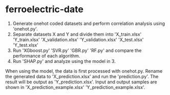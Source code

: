 # ferroelectric-date
1. Generate onehot coded datasets and perform correlation analysis using 'onehot.py'.
2. Separate datasets X and Y and divide them into 'X_train.xlsx' 'Y_train.xlsx' 'X_validation.xlsx' 'Y_validation.xlsx' 'X_test.xlsx' 'Y_test.xlsx'
3. Run 'XGboost.py' 'SVR.py' 'GBR.py' 'RF.py' and compare the performance of each algorithm. 
4. Run 'SHAP.py' and analyze using the model in 3.

When using the model, the data is first processed with onehot.py. Rename the generated data to 'X_prediction.xlsx' and run the 'prediction.py'. The result will be output as 'Y_prediction.xlsx'. Input and output samples are shown in 'X_prediction_example.xlsx' 'Y_prediction_example.xlsx'.

